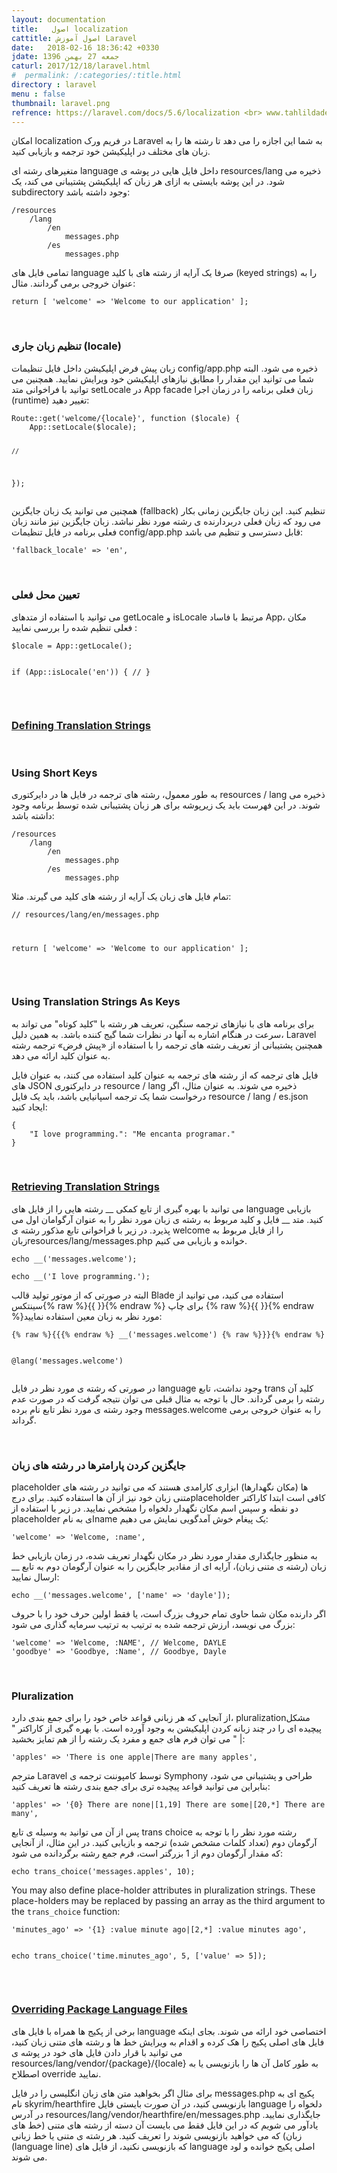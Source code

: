 ```yaml
---
layout: documentation
title:   اصول localization
cattitle: اصول آموزش Laravel
date:   2018-02-16 18:36:42 +0330
jdate: جمعه 27 بهمن 1396
caturl: 2017/12/18/laravel.html
#  permalink: /:categories/:title.html
directory : laravel
menu : false
thumbnail: laravel.png
refrence: https://laravel.com/docs/5.6/localization <br> www.tahlildadeh.com/ArticleDetails/آموزش-Localization-در-لاراول
---
```

<p>
امکان localization در فریم ورک Laravel به شما این اجازه را می دهد تا رشته ها را به زبان های مختلف در اپلیکیشن خود ترجمه و بازیابی کنید.
</p>
<p>
متغیرهای رشته ای language داخل فایل هایی در پوشه ی resources/lang ذخیره می شود. در این پوشه بایستی به ازای هر زبان که اپلیکیشن پشتیبانی می کند، یک subdirectory وجود داشته باشد:
</p>

<pre><code class="language-html  line-numbers">/resources
    /lang
        /en
            messages.php
        /es
            messages.php
</code></pre>

<p>
تمامی فایل های language صرفا یک آرایه از رشته های با کلید (keyed strings) را به عنوان خروجی برمی گردانند. مثال:
</p>
<pre><code class="language-php  line-numbers"><?php

return [
    'welcome' => 'Welcome to our application'
];
</code></pre>

<br>
<h3>تنظیم زبان جاری (locale)</h3>
<p>
زبان پیش فرض اپلیکیشن داخل فایل تنظیمات config/app.php ذخیره می شود. البته شما می توانید این مقدار را مطابق نیازهای اپلیکیشن خود ویرایش نمایید. همچنین می توانید با فراخوانی متد setLocale در App facade زبان فعلی برنامه را در زمان اجرا (runtime) تغییر دهید:
</p>
<pre><code class="language-php  line-numbers">Route::get('welcome/{locale}', function ($locale) {
    App::setLocale($locale);

    //
});
</code></pre>

<p>
همچنین می توانید یک زبان جایگزین (fallback) تنظیم کنید. این زبان جایگزین زمانی بکار می رود که زبان فعلی دربردارنده ی رشته مورد نظر نباشد. زبان جایگزین نیز مانند زبان فعلی برنامه در فایل تنظیمات config/app.php قابل دسترسی و تنظیم می باشد:
</p>
<pre><code class="language-php  line-numbers">'fallback_locale' => 'en',
</code></pre>

<br>
<h3>تعیین محل فعلی</h3>
<p>
می توانید با استفاده از متدهای getLocale و isLocale مرتبط با فاساد App، مکان فعلی تنظیم شده را بررسی نمایید :
</p>
<pre><code class="language-php  line-numbers">$locale = App::getLocale();

if (App::isLocale('en')) {
    //
}
</code></pre>

<p>
<a name="defining-translation-strings"></a>
</p>

<br>
<h3><a href="#defining-translation-strings">Defining Translation Strings</a></h3>
<p>
<a name="using-short-keys"></a>
</p>

<br>
<h3>Using Short Keys</h3>
<p>
به طور معمول، رشته های ترجمه در فایل ها در دایرکتوری resources / lang ذخیره می شوند. در این فهرست باید یک زیرپوشه برای هر زبان پشتیبانی شده توسط برنامه وجود داشته باشد:
</p>

<pre><code class="language-html  line-numbers">/resources
    /lang
        /en
            messages.php
        /es
            messages.php
</code></pre>

<p>
تمام فایل های زبان یک آرایه از رشته های کلید می گیرند. مثلا:
</p>
<pre><code class="language-php  line-numbers"><?php

// resources/lang/en/messages.php

return [
    'welcome' => 'Welcome to our application'
];
</code></pre>

<p>
<a name="using-translation-strings-as-keys"></a>
</p>

<br>
<h3>Using Translation Strings As Keys</h3>
<p>
برای برنامه های با نیازهای ترجمه سنگین، تعریف هر رشته با "کلید کوتاه" می تواند به سرعت در هنگام اشاره به آنها در نظرات شما گیج کننده باشد. به همین دلیل، Laravel همچنین پشتیبانی از تعریف رشته های ترجمه را با استفاده از «پیش فرض» ترجمه رشته به عنوان کلید ارائه می دهد.
</p>

<p>
فایل های ترجمه که از رشته های ترجمه به عنوان کلید استفاده می کنند، به عنوان فایل های JSON در دایرکتوری resource / lang ذخیره می شوند. به عنوان مثال، اگر درخواست شما یک ترجمه اسپانیایی باشد، باید یک فایل resource / lang / es.json ایجاد کنید:
</p>

<pre><code class="language-php  line-numbers">{
    "I love programming.": "Me encanta programar."
}
</code></pre>

<p>
<a name="retrieving-translation-strings"></a>
</p>

<br>
<h3><a href="#retrieving-translation-strings">Retrieving Translation Strings</a></h3>
<p>
می توانید با بهره گیری از تابع کمکی __ رشته هایی را از فایل های language بازیابی کنید. متد __ فایل و کلید مربوط به رشته ی زبان مورد نظر را به عنوان آرگوامان اول می پذیرد. در زیر با فراخوانی تابع مذکور رشته ی welcome را از فایل مربوط به زبانresources/lang/messages.php خوانده و بازیابی می کنیم.
</p>

<pre><code class="language-php  line-numbers">echo __('messages.welcome');

echo __('I love programming.');
</code></pre>

<p>
البته در صورتی که از موتور تولید قالب Blade استفاده می کنید، می توانید از سینتکس{% raw %}{{ }}{% endraw %} برای چاپ {% raw %}{{ }}{% endraw %}مورد نظر به زبان معین استفاده نمایید:
</p>
<pre><code class="language-php  line-numbers">{% raw %}{{{% endraw %} __('messages.welcome') {% raw %}}}{% endraw %}

@lang('messages.welcome')
</code></pre>

<p>
در صورتی که رشته ی مورد نظر در فایل language وجود نداشت، تابع trans کلید آن رشته را برمی گرداند. حال با توجه به مثال قبلی می توان نتیجه گرفت که در صورت عدم وجود رشته ی مورد نظر تابع نام برده messages.welcome را به عنوان خروجی برمی گرداند.
</p>

<p>
<a name="replacing-parameters-in-translation-strings"></a>
</p>

<br>
<h3>جایگزین کردن پارامترها در رشته های زبان </h3>
<p>
placeholder ها (مکان نگهدارها) ابزاری کارامدی هستند که می توانید در رشته های متنی زبان خود نیز از آن ها استفاده کنید. برای درجplaceholder کافی است ابتدا کاراکتر دو نقطه و سپس اسم مکان نگهدار دلخواه را مشخص نمایید. در زیر با استفاده از placeholder ای به نامname یک پیغام خوش آمدگویی نمایش می دهیم:
</p>
<pre><code class="language-php  line-numbers">'welcome' => 'Welcome, :name',
</code></pre>

<p>
به منظور جایگذاری مقدار مورد نظر در مکان نگهدار تعریف شده، در زمان بازیابی خط زبان (رشته ی متنی زبان)، آرایه ای از مقادیر جایگزین را به عنوان آرگومان دوم به تابع __ ارسال نمایید:
</p>
<pre><code class="language-php  line-numbers">echo __('messages.welcome', ['name' => 'dayle']);
</code></pre>

<p>
اگر دارنده مکان شما حاوی تمام حروف بزرگ است، یا فقط اولین حرف خود را با حروف بزرگ می نویسد، ارزش ترجمه شده به ترتیب به ترتیب سرمایه گذاری می شود:
</p>
<pre><code class="language-php  line-numbers">'welcome' => 'Welcome, :NAME', // Welcome, DAYLE
'goodbye' => 'Goodbye, :Name', // Goodbye, Dayle
</code></pre>

<p>
<a name="pluralization"></a>
</p>

<br>
<h3>Pluralization</h3>
<p>
از آنجایی که هر زبانی قواعد خاص خود را برای جمع بندی دارد، pluralizationمشکل پیچیده ای را در چند زبانه کردن اپلیکیشن به وجود آورده است. با بهره گیری از کاراکتر " | " می توان فرم های جمع و مفرد یک رشته را از هم تمایز بخشید:
</p>
<pre><code class="language-php  line-numbers">'apples' => 'There is one apple|There are many apples',
</code></pre>

<p>
مترجم Laravel توسط کامپوننت ترجمه ی Symphony طراحی و پشتیبانی می شود، بنابراین می توانید قواعد پیچیده تری برای جمع بندی رشته ها تعریف کنید:
</p>
<pre><code class="language-php  line-numbers">'apples' => '{0} There are none|[1,19] There are some|[20,*] There are many',
</code></pre>

<p>
پس از آن می توانید به وسیله ی تابع trans choice رشته مورد نظر را با توجه به آرگومان دوم (تعداد کلمات مشخص شده) ترجمه و بازیابی کنید. در این مثال، از آنجایی که مقدار آرگومان دوم از 1 بزرگتر است، فرم جمع رشته برگردانده می شود:
</p>
<pre><code class="language-php  line-numbers">echo trans_choice('messages.apples', 10);
</code></pre>

<p>
You may also define place-holder attributes in pluralization strings. These place-holders may be replaced by passing an array as the third argument to the <code class=" language-php">trans_choice</code> function:
</p>
<pre><code class="language-php  line-numbers">'minutes_ago' => '{1} :value minute ago|[2,*] :value minutes ago',

echo trans_choice('time.minutes_ago', 5, ['value' => 5]);
</code></pre>

<p>
<a name="overriding-package-language-files"></a>
</p>

<br>
<h3><a href="#overriding-package-language-files">Overriding Package Language Files</a></h3>
<p>
برخی از پکیج ها همراه با فایل های language اختصاصی خود ارائه می شوند. بجای اینکه فایل های اصلی پکیج را هک کرده و اقدام به ویرایش خط ها و رشته های متنی زبان کنید، می توانید با قرار دادن فایل های خود در پوشه ی resources/lang/vendor/{package}/{locale} به طور کامل آن ها را بازنویسی یا به اصطلاح override نمایید.
</p>

<p>
برای مثال اگر بخواهید متن های زبان انگلیسی را در فایل messages.php پکیج ای به نام skyrim/hearthfire بازنویسی کنید، در آن صورت بایستی فایل language دلخواه را در آدرس resources/lang/vendor/hearthfire/en/messages.php جایگذاری نمایید. یادآور می شویم که در این فایل فقط می بایست آن دسته از رشته های متنی (خط های زبان) که می خواهید بازنویسی شوند را تعریف کنید. هر رشته ی متنی یا خط زبانی (language line) که بازنویسی نکنید، از فایل های language اصلی پکیج خوانده و لود می شوند.
</p>
